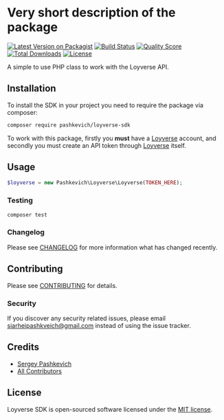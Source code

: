 # Very short description of the package

[![Latest Version on Packagist](https://img.shields.io/packagist/v/pashkevich/loyverse-sdk.svg?style=flat-square)](https://packagist.org/packages/pashkevich/loyverse-sdk)
[![Build Status](https://img.shields.io/travis/pashkevich/loyverse-sdk/master.svg?style=flat-square)](https://travis-ci.org/pashkevich/loyverse-sdk)
[![Quality Score](https://img.shields.io/scrutinizer/g/pashkevich/loyverse-sdk.svg?style=flat-square)](https://scrutinizer-ci.com/g/pashkevich/loyverse-sdk)
[![Total Downloads](https://img.shields.io/packagist/dt/pashkevich/loyverse-sdk.svg?style=flat-square)](https://packagist.org/packages/pashkevich/loyverse-sdk)
<a href="https://packagist.org/packages/pashkevich/loyverse-sdk"><img src="https://img.shields.io/badge/License-MIT-green.svg" alt="License"></a>

A simple to use PHP class to work with the Loyverse API.

## Installation

To install the SDK in your project you need to require the package via composer:

```bash
composer require pashkevich/loyverse-sdk
```
To work with this package, firstly you **must** have a [Loyverse](https://loyverse.com/) account, and secondly you must create an API token through [Loyverse](https://loyverse.com/) itself.

## Usage

``` php
$loyverse = new Pashkevich\Loyverse\Loyverse(TOKEN_HERE);
```

### Testing

``` bash
composer test
```

### Changelog

Please see [CHANGELOG](CHANGELOG.md) for more information what has changed recently.

## Contributing

Please see [CONTRIBUTING](CONTRIBUTING.md) for details.

### Security

If you discover any security related issues, please email siarheipashkveich@gmail.com instead of using the issue tracker.

## Credits

- [Sergey Pashkevich](https://github.com/siarheipashkevich)
- [All Contributors](../../contributors)

## License

Loyverse SDK is open-sourced software licensed under the [MIT license](LICENSE.md).
